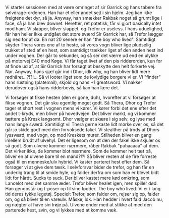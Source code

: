 Vi starter sessionen med at være omringet af sir Garrick og hans tabere fra sølvdrage-ordenen. Han har et eller andet sejt i sin hjelm. Jeg kan ikke freigtene det dyr, så ja. Anyway, han smækker Rakbak noget så grumt lige i face, så ja han blev downet. Herefter, ret patetisk, får vi gjort basically intet mod ham. Vi slapper, bliver slappet, og Trefor er useless. I hans uduelighed, får han heller ikke undgået det store sværd Sir Garrick har, så Trefor lægger sig ned for at dø. En nat 20 senere er han "the boy who lived". Samtidigt skyder Thera vores ene af to heste, så vores vogn bliver lige pludselig trukket af sted af en hest, som samtidigt trækker liget af den anden hest ind under vognen. Der går to sekunder, og så ser det værre ud end en ulykke på motorvej E40 mod Køge.
Vi får taget livet af den pis ridderorden, kun for at finde ud af, at Sir Garrick har forsøgt at beskytte den helt forkerte vej. Nar. Anyway, hans sjæl går ind i Dhor, idk why, og han bliver lidt mere rødhåret.. ?!?!... Så vi looter liget som de lovlydige borgere vi er. Vi "finder" hans rustning (platemail), skjold og hans +1 greatsword. Vi nakker derudover også hans ridderbevis, så kan han lære det.

Vi forsøger at fikse hesten (den er gone, duh), hvorefter at vi forsøger at fikse vognen. Det går sku egentlig meget godt. Så Thera, Dhor og Trefor tager et short rest i vognen mens vi kører. Vi kører forbi det ene efter det andet t-kryds, men bliver på hovedvejen. Det bliver mørkt, og vi kommer tættere på Kresk langsomt. Dhor vælger at skære i sig selv, og lyse med hans lange sværd. Samtidigt vil Thera gerne kaste lidt mørke over os, så det går jo skide godt med den forvoksede fakel. Vi stealther på trods af Dhors lyssværd, med vogn, op mod Kreskets murer. Stilheden bliver en gang imellem brudt af ulvehyl. Det er ligesom om at den der fakel ikke skjuler os så godt. Som ulvene kommer nærmere, råber Rakbak "puhaaaaa" af dem. Det virker ikke, de kommer blot nærmere. Som de kommer helt tæt på, bliver en af ulvene bare til en mand?!?! Så bliver resten af de fire forreste også til en menneske/ulv hybrid. Vi kaster parteret hest efter dem. Så forsøger vi at give dem tæsk. I selvforsvar bider de trefor, og han får en underlig trang til at smide hyle, og falder derfra om som han er blevet bidt lidt for hårdt. Sucks to suck.
Der bliver kastet mere kød omkring, som Lancelot med det samme æder. Trefor bliver healet igen, men spiller død. Han genopstår og t-poser op til sine fødder. The boy who lived. Vi er i lang tid deres tykke legetøj. Specielt Trefor, som falder om, rejser sig op, falder om, og så bliver til en vareulv. Måske, idk. Han hedder i hvert fald Jacob nu, og nægter at have sin trøje på.
Ulvene ender med at stikke af med den parterede hest, svin, og vi lykkes med at komme væk.

